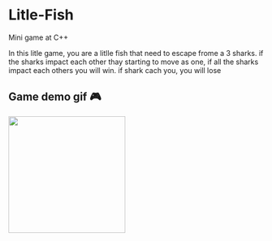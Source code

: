 # Litle-Fish
Mini game at C++

In this litle game, you are a litlle fish that need to escape frome a 3 sharks.
if the sharks impact each other thay starting to move as one, if all the sharks impact each others you will win.
if shark cach you, you will lose

<h2> Game demo gif 🎮</h2>
<img align="center" src="https://media.giphy.com/media/ssFzjHXDGLJjrO8IOo/giphy.gif" width="230">

